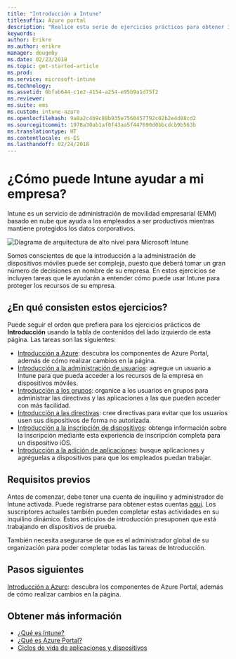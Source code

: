 ```yaml
---
title: "Introducción a Intune"
titlesuffix: Azure portal
description: "Realice esta serie de ejercicios prácticos para obtener información sobre Intune."
keywords: 
author: Erikre
ms.author: erikre
manager: dougeby
ms.date: 02/23/2018
ms.topic: get-started-article
ms.prod: 
ms.service: microsoft-intune
ms.technology: 
ms.assetid: 6bfab644-c1e2-4154-a254-e95b9a1d75f2
ms.reviewer: 
ms.suite: ems
ms.custom: intune-azure
ms.openlocfilehash: 9a8a2c4b9c88b935e7560457792c02b2e4d08cd2
ms.sourcegitcommit: 1978a30ab1af0f43aa5f447690d0bbcdcb9b563b
ms.translationtype: HT
ms.contentlocale: es-ES
ms.lasthandoff: 02/24/2018
---
```

# <a name="what-can-intune-do-for-my-company"></a>¿Cómo puede Intune ayudar a mi empresa?

Intune es un servicio de administración de movilidad empresarial (EMM) basado en nube que ayuda a los empleados a ser productivos mientras mantiene protegidos los datos corporativos.

![Diagrama de arquitectura de alto nivel para Microsoft Intune](/intune/media/intunearchitecture.svg)

Somos conscientes de que la introducción a la administración de dispositivos móviles puede ser compleja, puesto que deberá tomar un gran número de decisiones en nombre de su empresa. En estos ejercicios se incluyen tareas que le ayudarán a entender cómo puede usar Intune para proteger los recursos de su empresa.

## <a name="what-are-the-exercises"></a>¿En qué consisten estos ejercicios?

Puede seguir el orden que prefiera para los ejercicios prácticos de __Introducción__ usando la tabla de contenidos del lado izquierdo de esta página. Las tareas son las siguientes:

* [Introducción a Azure](get-started-azure.md): descubra los componentes de Azure Portal, además de cómo realizar cambios en la página.
* [Introducción a la administración de usuarios](get-started-users.md): agregue un usuario a Intune para que pueda acceder a los recursos de la empresa en dispositivos móviles.
* [Introducción a los grupos](get-started-groups.md): organice a los usuarios en grupos para administrar las directivas y las aplicaciones a las que pueden acceder con más facilidad.
* [Introducción a las directivas](get-started-policies.md): cree directivas para evitar que los usuarios usen sus dispositivos de forma no autorizada.
* [Introducción a la inscripción de dispositivos](get-started-enroll.md): obtenga información sobre la inscripción mediante esta experiencia de inscripción completa para un dispositivo iOS.
* [Introducción a la adición de aplicaciones](get-started-apps.md): busque aplicaciones y agréguelas a dispositivos para que los empleados puedan trabajar.

## <a name="prerequisites"></a>Requisitos previos

Antes de comenzar, debe tener una cuenta de inquilino y administrador de Intune activada. Puede registrarse para obtener estas cuentas [aquí](https://portal.office.com/Signup/Signup.aspx?OfferId=40BE278A-DFD1-470a-9EF7-9F2596EA7FF9&dl=INTUNE_A&ali=1#0%20). Los suscriptores actuales también pueden completar estas actividades en su inquilino dinámico. Estos artículos de introducción presuponen que está trabajando en dispositivos de prueba.

También necesita asegurarse de que es el administrador global de su organización para poder completar todas las tareas de Introducción.

## <a name="next-steps"></a>Pasos siguientes

[Introducción a Azure](get-started-azure.md): descubra los componentes de Azure Portal, además de cómo realizar cambios en la página.

## <a name="learn-more"></a>Obtener más información

* [¿Qué es Intune?](introduction-intune.md)
* [¿Qué es Azure Portal?](what-is-intune.md)
* [Ciclos de vida de aplicaciones y dispositivos](introduction-device-app-lifecycles.md)
